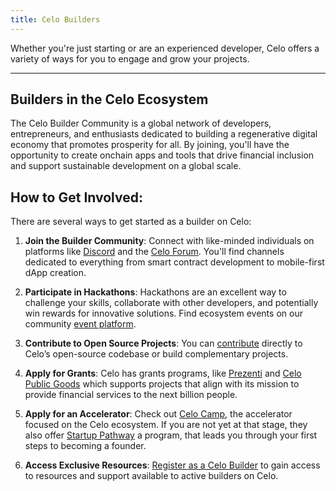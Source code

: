```yaml
---
title: Celo Builders
---
```


Whether you're just starting or are an experienced developer, Celo offers a variety of ways for you to engage and grow your projects.

---

## Builders in the Celo Ecosystem

The Celo Builder Community is a global network of developers, entrepreneurs, and enthusiasts dedicated to building a regenerative digital economy that promotes prosperity for all. By joining, you'll have the opportunity to create onchain apps and tools that drive financial inclusion and support sustainable development on a global scale.

## How to Get Involved:

There are several ways to get started as a builder on Celo:

1. **Join the Builder Community**: Connect with like-minded individuals on platforms like [Discord](https://discord.com/invite/celo) and the [Celo Forum](https://forum.celo.org/). You'll find channels dedicated to everything from smart contract development to mobile-first dApp creation.

2. **Participate in Hackathons**: Hackathons are an excellent way to challenge your skills, collaborate with other developers, and potentially win rewards for innovative solutions. Find ecosystem events on our community [event platform](https://celo.stand.lemonade.social/events).

3. **Contribute to Open Source Projects**: You can [contribute](/what-is-celo/joining-celo/contributors) directly to Celo’s open-source codebase or build complementary projects.

4. **Apply for Grants**: Celo has grants programs, like [Prezenti](https://www.prezenti.xyz/) and [Celo Public Goods](https://www.celopg.eco/) which supports projects that align with its mission to provide financial services to the next billion people.

5. **Apply for an Accelerator**: Check out [Celo Camp](https://www.celocamp.com/), the accelerator focused on the Celo ecosystem. If you are not yet at that stage, they also offer [Startup Pathway](https://startup-pathway.mykajabi.com/) a program, that leads you through your first steps to becoming a founder.

6. **Access Exclusive Resources**: [Register as a Celo Builder](https://docs.google.com/forms/d/e/1FAIpQLSemO5Kbf8fzq70AtiZEPRkk040MmpmmyhRqeurAwuVWUg63tQ/viewform) to gain access to resources and support available to active builders on Celo.
